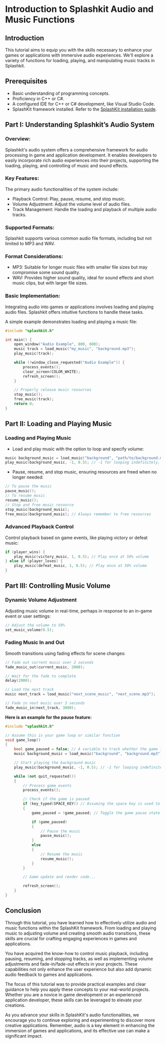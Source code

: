 # Introduction to Splashkit Audio and Music Functions
## Introduction
This tutorial aims to equip you with the skills necessary to enhance your games or applications with immersive audio experiences. We'll explore a variety of functions for loading, playing, and manipulating music tracks in Splashkit.

## Prerequisites
- Basic understanding of programming concepts.
- Proficiency in C++ or C#.
- A configured IDE for C++ or C# development, like Visual Studio Code.
- SplashKit framework installed. Refer to the [SplashKit installation guide](https://splashkit.io/installation/).

## Part I: Understanding Splashkit’s Audio System
### Overview:
Splashkit's audio system offers a comprehensive framework for audio processing in game and application development. It enables developers to easily incorporate rich audio experiences into their projects, supporting the loading, playing, and controlling of music and sound effects.

### Key Features:
The primary audio functionalities of the system include:
- Playback Control: Play, pause, resume, and stop music.
- Volume Adjustment: Adjust the volume level of audio files.
- Track Management: Handle the loading and playback of multiple audio tracks.

### Supported Formats:
Splashkit supports various common audio file formats, including but not limited to MP3 and WAV.

### Format Considerations:
- MP3: Suitable for longer music files with smaller file sizes but may compromise some sound quality.
- WAV: Provides higher sound quality, ideal for sound effects and short music clips, but with larger file sizes.

### Basic Implementation:
Integrating audio into games or applications involves loading and playing audio files. Splashkit offers intuitive functions to handle these tasks.

A simple example demonstrates loading and playing a music file:
```cpp
#include "splashkit.h"

int main() {
    open_window("Audio Example", 800, 600);
    music track = load_music("my_music", "background.mp3");
    play_music(track);

    while (!window_close_requested("Audio Example")) {
        process_events();
        clear_screen(COLOR_WHITE);
        refresh_screen();
    }

    // Properly release music resources
    stop_music();
    free_music(track);
    return 0;
}
```

## Part II: Loading and Playing Music
### Loading and Playing Music
- Load and play music with the option to loop and specify volume:
```cpp
music background_music = load_music("background", "path/to/background.mp3");
play_music(background_music, -1, 0.5); // -1 for looping indefinitely, 1 for looping only once
```

- Pause, resume, and stop music, ensuring resources are freed when no longer needed:
```cpp
// To pause the music
pause_music();
// To resume music
resume_music();
// Stop and free music resource
stop_music(background_music);
free_music(background_music); // Always remember to free resources
```

### Advanced Playback Control
Control playback based on game events, like playing victory or defeat music:
```cpp
if (player_wins) {
    play_music(victory_music, 1, 0.5); // Play once at 50% volume
} else if (player_loses) {
    play_music(defeat_music, 1, 0.5); // Play once at 50% volume
}
```

## Part III: Controlling Music Volume
### Dynamic Volume Adjustment
Adjusting music volume in real-time, perhaps in response to an in-game event or user settings:
```cpp
// Adjust the volume to 50%
set_music_volume(0.5);
```

### Fading Music In and Out
Smooth transitions using fading effects for scene changes:
```cpp
// Fade out current music over 2 seconds
fade_music_out(current_music, 2000);

// Wait for the fade to complete
delay(2000);

// Load the next track
music next_track = load_music("next_scene_music", "next_scene.mp3");

// Fade in next music over 3 seconds
fade_music_in(next_track, 3000);
```

**Here is an example for the pause feature:**
```cpp
#include "splashkit.h"

// Assume this is your game loop or similar function
void game_loop()
{
    bool game_paused = false; // A variable to track whether the game is paused
    music background_music = load_music("background", "background.mp3");

    // Start playing the background music
    play_music(background_music, -1, 0.5); // -1 for looping indefinitely, 0.5 is the volume

    while (not quit_requested())
    {
        // Process game events
        process_events();

        // Check if the game is paused
        if (key_typed(SPACE_KEY)) // Assuming the space key is used to pause and resume the game
        {
            game_paused = !game_paused; // Toggle the game pause state

            if (game_paused)
            {
                // Pause the music
                pause_music();
            }
            else
            {
                // Resume the music
                resume_music();
            }
        }

        // Game update and render code...

        refresh_screen();
    }
}
```

## Conclusion
Through this tutorial, you have learned how to effectively utilize audio and music functions within the SplashKit framework. From loading and playing music to adjusting volume and creating smooth audio transitions, these skills are crucial for crafting engaging experiences in games and applications.

You have acquired the know-how to control music playback, including pausing, resuming, and stopping tracks, as well as implementing volume adjustments and fade-in/fade-out effects in your projects. These capabilities not only enhance the user experience but also add dynamic audio feedback to games and applications.

The focus of this tutorial was to provide practical examples and clear guidance to help you apply these concepts to your real-world projects. Whether you are a novice in game development or an experienced application developer, these skills can be leveraged to elevate your creations.

As you advance your skills in SplashKit's audio functionalities, we encourage you to continue exploring and experimenting to discover more creative applications. Remember, audio is a key element in enhancing the immersion of games and applications, and its effective use can make a significant impact.
